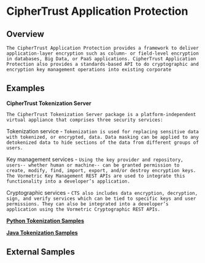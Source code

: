# CipherTrust Application Protection

## Overview

`The CipherTrust Application Protection provides a framework to deliver application-layer encryption such as column- or field-level encryption in databases, Big Data, or PaaS applications. CipherTrust Application Protection also provides a standards-based API to do cryptographic and encryption key management operations into existing corporate`

## Examples

**CipherTrust Tokenization Server**

`The CipherTrust Tokenization Server package is a platform-independent virtual appliance that comprises three security services:`

Tokenization service - `Tokenization is used for replacing sensitive data with tokenized, or encrypted, data. Data masking can be applied to any detokenized data to hide sections of the data from different groups of users.`

Key management services - `Using the key provider and repository, users-- whether human or machine-- can be granted permission to create, modify, find, import, export, and/or destroy encryption keys. The Vormetric Key Management REST APIs are used to integrate this functionality into a developer’s application.`

Cryptographic services - `CTS also includes data encryption, decryption, sign, and verify services which can be tied to specific keys and user permissions. They can also be integrated into a developer’s application using the Vormetric Cryptographic REST APIs.`

[**Python Tokenization Samples**](https://github.com/thalescpl-io/CipherTrust_Application_Protection/blob/master/Tokenization_Samples/python_samples/README.md "Python Tokenization Samples README.md")

[**Java Tokenization Samples**](https://github.com/thalescpl-io/CipherTrust_Application_Protection/blob/master/Tokenization_Samples/java_samples/README.md "Java Tokenization Samples README.md")

## External Samples
